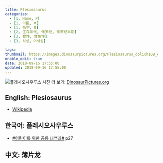 ```yaml
---
title: Plesiosaurus
categories:
  - [1, Name, P]
  - [1, 이름, ㅍ]
  - [1, 名字, B]
  - [2, 生存年代, 侏罗纪, 侏罗纪早期]
  - [3, 食性, 食鱼性]
  - [3, 식성, 어식성]

tags:
thumbnail: https://images.dinosaurpictures.org/Plesiosaurus_dolich1DB_e4e5.jpg
enable_edit: true
date: 2018-09-16 17:55:00
updated: 2018-09-16 17:55:00
---
```

![플레시오사우루스](https://images.dinosaurpictures.org/Plesiosaurus_dolich1DB_e4e5.jpg)
사진 더 보기: [DinosaurPictures.org](https://dinosaurpictures.org/Plesiosaurus-pictures)

## English: Plesiosaurus

- [Wikipedia](https://en.wikipedia.org/wiki/Plesiosaurus)

## 한국어: 플레시오사우루스

- [#어린이를 위한 공룡 대백과#](/books/p/f60f989c24559d39cb141e73aa0754c0/) p27

## 中文: 薄片龙
